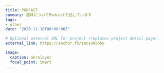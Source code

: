 ```yaml
---
title: PODCAST
summary: 趣味についてPodcastで話しています
tags:
- other
date: "2020-11-10T00:00:00Z"

# Optional external URL for project (replaces project detail page).
external_link: https://anchor.fm/zatsuhobby

image:
  caption: akrolayer
  focal_point: Smart
---
```

